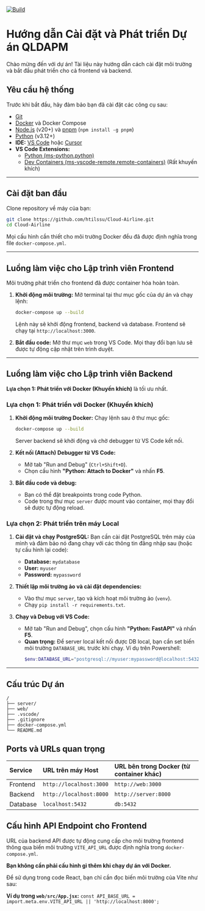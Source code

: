 [![Build](https://github.com/htilssu/Cloud-Airline/actions/workflows/build-frontend.yml/badge.svg)](https://github.com/htilssu/Cloud-Airline/actions/workflows/build-frontend.yml)

# Hướng dẫn Cài đặt và Phát triển Dự án QLDAPM

Chào mừng đến với dự án! Tài liệu này hướng dẫn cách cài đặt môi trường và bắt đầu phát triển cho cả frontend và backend.

## Yêu cầu hệ thống

Trước khi bắt đầu, hãy đảm bảo bạn đã cài đặt các công cụ sau:

- [Git](https://git-scm.com/)
- [Docker](https://www.docker.com/products/docker-desktop/) và Docker Compose
- [Node.js](https://nodejs.org/) (v20+) và [pnpm](https://pnpm.io/installation) (`npm install -g pnpm`)
- [Python](https://www.python.org/downloads/) (v3.12+)
- **IDE:** [VS Code](https://code.visualstudio.com/) hoặc [Cursor](https://cursor.sh/)
- **VS Code Extensions:**
  - [Python (ms-python.python)](https://marketplace.visualstudio.com/items?itemName=ms-python.python)
  - [Dev Containers (ms-vscode-remote.remote-containers)](https://marketplace.visualstudio.com/items?itemName=ms-vscode-remote.remote-containers) (Rất khuyến khích)

---

## Cài đặt ban đầu

Clone repository về máy của bạn:

```bash
git clone https://github.com/htilssu/Cloud-Airline.git
cd Cloud-Airline
```

Mọi cấu hình cần thiết cho môi trường Docker đều đã được định nghĩa trong file `docker-compose.yml`.

---

## Luồng làm việc cho Lập trình viên Frontend

Môi trường phát triển cho frontend đã được container hóa hoàn toàn.

1.  **Khởi động môi trường:**
    Mở terminal tại thư mục gốc của dự án và chạy lệnh:

    ```bash
    docker-compose up --build
    ```

    Lệnh này sẽ khởi động frontend, backend và database. Frontend sẽ chạy tại `http://localhost:3000`.

2.  **Bắt đầu code:**
    Mở thư mục `web` trong VS Code. Mọi thay đổi bạn lưu sẽ được tự động cập nhật trên trình duyệt.

---

## Luồng làm việc cho Lập trình viên Backend

**Lựa chọn 1: Phát triển với Docker (Khuyến khích)** là tối ưu nhất.

### Lựa chọn 1: Phát triển với Docker (Khuyến khích)

1.  **Khởi động môi trường Docker:**
    Chạy lệnh sau ở thư mục gốc:

    ```bash
    docker-compose up --build
    ```

    Server backend sẽ khởi động và chờ debugger từ VS Code kết nối.

2.  **Kết nối (Attach) Debugger từ VS Code:**

    - Mở tab "Run and Debug" (`Ctrl+Shift+D`).
    - Chọn cấu hình **"Python: Attach to Docker"** và nhấn **F5**.

3.  **Bắt đầu code và debug:**
    - Bạn có thể đặt breakpoints trong code Python.
    - Code trong thư mục `server` được mount vào container, mọi thay đổi sẽ được tự động reload.

### Lựa chọn 2: Phát triển trên máy Local

1.  **Cài đặt và chạy PostgreSQL:**
    Bạn cần cài đặt PostgreSQL trên máy của mình và đảm bảo nó đang chạy với các thông tin đăng nhập sau (hoặc tự cấu hình lại code):

    - **Database:** `mydatabase`
    - **User:** `myuser`
    - **Password:** `mypassword`

2.  **Thiết lập môi trường ảo và cài đặt dependencies:**

    - Vào thư mục `server`, tạo và kích hoạt môi trường ảo (`venv`).
    - Chạy `pip install -r requirements.txt`.

3.  **Chạy và Debug với VS Code:**
    - Mở tab "Run and Debug", chọn cấu hình **"Python: FastAPI"** và nhấn **F5**.
    - **Quan trọng:** Để server local kết nối được DB local, bạn cần set biến môi trường `DATABASE_URL` trước khi chạy. Ví dụ trên Powershell:
      ```powershell
      $env:DATABASE_URL="postgresql://myuser:mypassword@localhost:5432/mydatabase"
      ```

---

## Cấu trúc Dự án

```
/
├── server/
├── web/
├── .vscode/
├── .gitignore
├── docker-compose.yml
└── README.md
```

## Ports và URLs quan trọng

| Service  | URL trên máy Host       | URL bên trong Docker (từ container khác) |
| :------- | :---------------------- | :--------------------------------------- |
| Frontend | `http://localhost:3000` | `http://web:3000`                        |
| Backend  | `http://localhost:8000` | `http://server:8000`                     |
| Database | `localhost:5432`        | `db:5432`                                |

## Cấu hình API Endpoint cho Frontend

URL của backend API được tự động cung cấp cho môi trường frontend thông qua biến môi trường `VITE_API_URL` được định nghĩa trong `docker-compose.yml`.

**Bạn không cần phải cấu hình gì thêm khi chạy dự án với Docker.**

Để sử dụng trong code React, bạn chỉ cần đọc biến môi trường của Vite như sau:

**Ví dụ trong `web/src/App.jsx`:**
`const API_BASE_URL = import.meta.env.VITE_API_URL || 'http://localhost:8000';`

